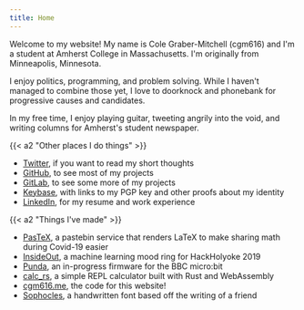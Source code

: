 ```yaml
---
title: Home
---
```


Welcome to my website! My name is Cole Graber-Mitchell (cgm616) and I'm a
student at Amherst College in Massachusetts. I'm originally from Minneapolis,
Minnesota.

I enjoy politics, programming, and problem solving. While I haven't managed
to combine those yet, I love to doorknock and phonebank for progressive causes
and candidates.

In my free time, I enjoy playing guitar, tweeting angrily into the void, and
writing columns for Amherst's student newspaper. 

{{< a2 "Other places I do things" >}}

- [Twitter](https://twitter.com/cgm616), if you want to read my short thoughts
- [GitHub](https://github.com/cgm616), to see most of my projects
- [GitLab](https://gitlab.com/cgm616), to see some more of my projects
- [Keybase](https://keybase.io/cgm616/), with links to my PGP key and other proofs about my identity
- [LinkedIn](https://www.linkedin.com/in/cgm616), for my resume and work experience

{{< a2 "Things I've made" >}}

- [PasTeX](https://pastex.cgm616.me), a pastebin service that renders LaTeX to make sharing math during Covid-19 easier
- [InsideOut](https://github.com/cgm616/insideout), a machine learning mood ring for HackHolyoke 2019
- [Punda](https://github.com/cgm616/punda), an in-progress firmware for the BBC micro:bit
- [calc_rs](http://calc.cgm616.me/), a simple REPL calculator built with Rust and WebAssembly
- [cgm616.me](https://gitlab.com/cgm616/cgm616.me), the code for this website!
- [Sophocles](https://cgm616.me/downloads/sophocles.zip), a handwritten font based off the writing of a friend
